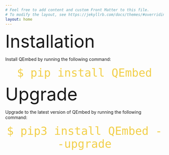 ```yaml
---
# Feel free to add content and custom Front Matter to this file.
# To modify the layout, see https://jekyllrb.com/docs/themes/#overriding-theme-defaults
layout: home
---
```



<span style="font-size:4em;">Installation</span>

Install QEmbed by running the following command:

<p style="text-align: center;">
<code class = "inlinecode"><span style="color: #f2cf4a; font-family: Monospace; font-size: 3em;">$ pip install QEmbed</span></code>
</p>

<span style="font-size:4em;">Upgrade</span>

Upgrade to the latest version of QEmbed by running the following command:

<p style="text-align: center;">
<code class = "inlinecode"><span style="color: #f2cf4a; font-family: Monospace; font-size: 3em;">$ pip3 install QEmbed --upgrade</span></code>
</p>

